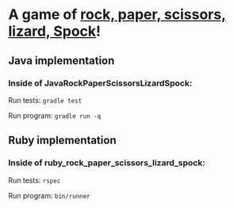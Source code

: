 # A game of [rock, paper, scissors, lizard, Spock](http://en.wikipedia.org/wiki/Rock-paper-scissors-lizard-Spock)!

## Java implementation
### Inside of JavaRockPaperScissorsLizardSpock:

Run tests: ```gradle test```

Run program: ```gradle run -q```

## Ruby implementation
### Inside of ruby\_rock\_paper\_scissors\_lizard\_spock:

Run tests: ```rspec```

Run program: ```bin/runner```